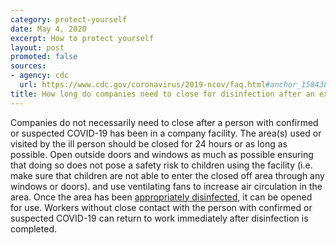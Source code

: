 ```yaml
---
category: protect-yourself
date: May 4, 2020
excerpt: How to protect yourself
layout: post
promoted: false
sources:
- agency: cdc
  url: https://www.cdc.gov/coronavirus/2019-ncov/faq.html#anchor_1584388242595
title: How long do companies need to close for disinfection after an exposure? How long before other workers can come back to work?
---
```


Companies do not necessarily need to close after a person with confirmed or suspected COVID-19 has been in a company facility. The area(s) used or visited by the ill person should be closed for 24 hours or as long as possible. Open outside doors and windows as much as possible ensuring that doing so does not pose a safety risk to children using the facility (i.e. make sure that children are not able to enter the closed off area through any windows or doors). and use ventilating fans to increase air circulation in the area. Once the area has been [appropriately disinfected](https://www.cdc.gov/coronavirus/2019-ncov/community/organizations/cleaning-disinfection.html), it can be opened for use. Workers without close contact with the person with confirmed or suspected COVID-19 can return to work immediately after disinfection is completed.
